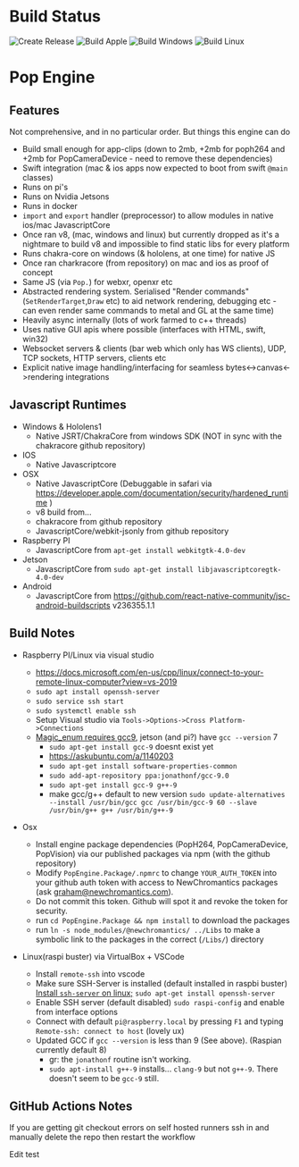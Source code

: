 Build Status
==========================
![Create Release](https://github.com/NewChromantics/PopEngine/workflows/Create%20Release/badge.svg)
![Build Apple](https://github.com/NewChromantics/PopEngine/workflows/Build%20Apple/badge.svg)
![Build Windows](https://github.com/NewChromantics/PopEngine/workflows/Build%20Windows/badge.svg)
![Build Linux](https://github.com/NewChromantics/PopEngine/workflows/Build%20Linux/badge.svg)

Pop Engine
==================================

Features
---------------
Not comprehensive, and in no particular order. But things this engine can do
- Build small enough for app-clips (down to 2mb, +2mb for poph264 and +2mb for PopCameraDevice - need to remove these dependencies)
- Swift integration (mac & ios apps now expected to boot from swift `@main` classes)
- Runs on pi's
- Runs on Nvidia Jetsons
- Runs in docker
- `import` and `export` handler (preprocessor) to allow modules in native ios/mac JavascriptCore
- Once ran v8, (mac, windows and linux) but currently dropped as it's a nightmare to build v8 and impossible to find static libs for every platform
- Runs chakra-core on windows (& hololens, at one time) for native JS
- Once ran charkracore (from repository) on mac and ios as proof of concept
- Same JS (via `Pop.`) for webxr, openxr etc
- Abstracted rendering system. Serialised "Render commands" (`SetRenderTarget`,`Draw` etc) to aid network rendering, debugging etc - can even render same commands to metal and GL at the same time)
- Heavily async internally (lots of work farmed to c++ threads)
- Uses native GUI apis where possible (interfaces with HTML, swift, win32)
- Websocket servers & clients (bar web which only has WS clients), UDP, TCP sockets, HTTP servers, clients etc
- Explicit native image handling/interfacing for seamless bytes<->canvas<->rendering integrations

Javascript Runtimes
-------------
- Windows & Hololens1
	- Native JSRT/ChakraCore from windows SDK (NOT in sync with the chakracore github repository)
- IOS
	- Native Javascriptcore
- OSX
	- Native JavascriptCore (Debuggable in safari via https://developer.apple.com/documentation/security/hardened_runtime )
	- v8 build from...
	- chakracore from github repository
	- JavascriptCore/webkit-jsonly from github repository
- Raspberry PI
	- JavascriptCore from `apt-get install webkitgtk-4.0-dev`
- Jetson
	- JavascriptCore from `sudo apt-get install libjavascriptcoregtk-4.0-dev`
- Android
	- JavascriptCore from https://github.com/react-native-community/jsc-android-buildscripts v236355.1.1

Build Notes
-------------
- Raspberry PI/Linux via visual studio
	- https://docs.microsoft.com/en-us/cpp/linux/connect-to-your-remote-linux-computer?view=vs-2019
	- `sudo apt install openssh-server`
	- `sudo service ssh start`
	- `sudo systemctl enable ssh`
	- Setup Visual studio via `Tools->Options->Cross Platform->Connections`
	- [Magic_enum requires gcc9](https://github.com/Neargye/magic_enum#compiler-compatibility), jetson (and pi?) have `gcc --version` 7
		- `sudo apt-get install gcc-9` doesnt exist yet
		- https://askubuntu.com/a/1140203
		- `sudo apt-get install software-properties-common`
		- `sudo add-apt-repository ppa:jonathonf/gcc-9.0`
		- `sudo apt-get install gcc-9 g++-9`
		- make gcc/g++ default to new version `sudo update-alternatives --install /usr/bin/gcc gcc /usr/bin/gcc-9 60 --slave /usr/bin/g++ g++ /usr/bin/g++-9`

- Osx
	- Install engine package dependencies (PopH264, PopCameraDevice, PopVision) via our published packages via npm (with the github repository)
	- Modify `PopEngine.Package/.npmrc` to change `YOUR_AUTH_TOKEN` into your github auth token with access to NewChromantics packages (ask graham@newchromantics.com). 
	- Do not commit this token. Github will spot it and revoke the token for security.
	- run `cd PopEngine.Package && npm install` to download the packages
	- run `ln -s node_modules/@newchromantics/ ../Libs` to make a symbolic link to the packages in the correct (`/Libs/`) directory

- Linux(raspi buster) via VirtualBox + VSCode
	- Install `remote-ssh` into vscode
	- Make sure SSH-Server is installed (default installed in raspbi buster) [Install `ssh-server` on linux;](https://code.visualstudio.com/docs/remote/troubleshooting#_installing-a-supported-ssh-server)  `sudo apt-get install openssh-server` 
	- Enable SSH server (default disabled) `sudo raspi-config` and enable from interface options
	- Connect with default `pi@raspberry.local` by pressing `F1` and typing `Remote-ssh: connect to host` (lovely ux)
	- Updated GCC if `gcc --version` is less than 9 (See above). (Raspian currently default 8)
		- gr: the `jonathonf` routine isn't working. 
		- `sudo apt-install g++-9` installs... `clang-9` but not `g++-9`. There doesn't seem to be `gcc-9` still. 

GitHub Actions Notes
-------------
If you are getting git checkout errors on self hosted runners ssh in and manually delete the repo then restart the workflow

Edit test 
